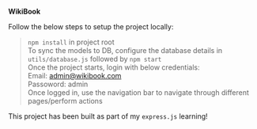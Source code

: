 **WikiBook**

Follow the below steps to setup the project locally:
> `npm install` in project root  
> To sync the models to DB, configure the database details in `utils/database.js` followed by `npm start`  
> Once the project starts, login with below credentials:  
  Email: admin@wikibook.com  
  Passoword: admin  
> Once logged in, use the navigation bar to navigate through different pages/perform actions  

This project has been built as part of my `express.js` learning!